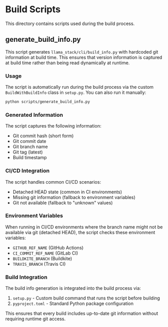 # Build Scripts

This directory contains scripts used during the build process.

## generate_build_info.py

This script generates `llama_stack/cli/build_info.py` with hardcoded git information at build time. This ensures that version information is captured at build time rather than being read dynamically at runtime.

### Usage

The script is automatically run during the build process via the custom `BuildWithBuildInfo` class in `setup.py`. You can also run it manually:

```bash
python scripts/generate_build_info.py
```

### Generated Information

The script captures the following information:
- Git commit hash (short form)
- Git commit date
- Git branch name
- Git tag (latest)
- Build timestamp

### CI/CD Integration

The script handles common CI/CD scenarios:
- Detached HEAD state (common in CI environments)
- Missing git information (fallback to environment variables)
- Git not available (fallback to "unknown" values)

### Environment Variables

When running in CI/CD environments where the branch name might not be available via git (detached HEAD), the script checks these environment variables:
- `GITHUB_REF_NAME` (GitHub Actions)
- `CI_COMMIT_REF_NAME` (GitLab CI)
- `BUILDKITE_BRANCH` (Buildkite)
- `TRAVIS_BRANCH` (Travis CI)

### Build Integration

The build info generation is integrated into the build process via:
1. `setup.py` - Custom build command that runs the script before building
2. `pyproject.toml` - Standard Python package configuration

This ensures that every build includes up-to-date git information without requiring runtime git access.
